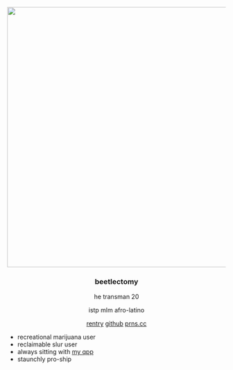 <p align="center">
<img width="600" src="https://media.discordapp.net/attachments/1105261445270229134/1322614322429558844/hello.png?ex=67718413&is=67703293&hm=0c8feb155b8c3313c3c8e96aa1d67a2566ec0b862f578da6cfe93dda1d025cd5&=&format=webp&quality=lossless&width=550&height=177">
</p> 

#### <h3 align="center"> beetlectomy </h3>

<div align="center">
he transman 20
  
istp mlm afro-latino

[rentry](https://rentry.co/beetlectomy)  [github](https://github.com/beetlectomy)  [prns.cc](https://pronouns.cc/@beetlectomy)

</div>

- recreational marijuana user
- reclaimable slur user
- always sitting with [my qpp](https://github.com/abyssalexicon)
- staunchly pro-ship
